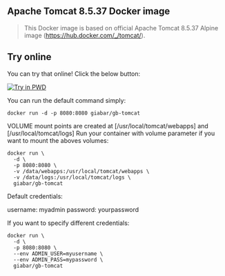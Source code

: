 ## Apache Tomcat 8.5.37 Docker image

> This Docker image is based on official Apache Tomcat 8.5.37 Alpine image (https://hub.docker.com/_/tomcat/).



## Try online

You can try that online! Click the below button:

[![Try in PWD](https://raw.githubusercontent.com/play-with-docker/stacks/master/assets/images/button.png)](https://labs.play-with-docker.com/?stack=https://raw.githubusercontent.com/giabar/gb-tomcat/master/docker-compose.yml)



You can run the default command simply:
```
docker run -d -p 8080:8080 giabar/gb-tomcat
```



VOLUME mount points are created at [/usr/local/tomcat/webapps] and [/usr/local/tomcat/logs]
Run your container with volume parameter if you want to mount the aboves volumes:
```
docker run \
  -d \
  -p 8080:8080 \
  -v /data/webapps:/usr/local/tomcat/webapps \
  -v /data/logs:/usr/local/tomcat/logs \
  giabar/gb-tomcat
```



Default credentials:

username: myadmin
password: yourpassword


If you want to specify different credentials:

```
docker run \
  -d \
  -p 8080:8080 \
  --env ADMIN_USER=myusername \
  --env ADMIN_PASS=mypassword \
  giabar/gb-tomcat
```
